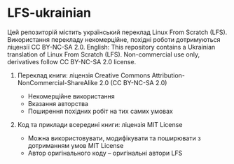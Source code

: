 # LFS-ukrainian
Цей репозиторій містить український переклад Linux From Scratch (LFS). Використання перекладу некомерційне, похідні роботи дотримуються ліцензії CC BY-NC-SA 2.0. English: This repository contains a Ukrainian translation of Linux From Scratch (LFS). Non-commercial use only, derivatives follow CC BY-NC-SA 2.0 license.

1. Переклад книги: ліцензія Creative Commons Attribution-NonCommercial-ShareAlike 2.0 (CC BY-NC-SA 2.0)
   - Некомерційне використання
   - Вказання авторства
   - Поширення похідних робіт на тих самих умовах

2. Код та приклади всередині книги: ліцензія MIT License
   - Можна використовувати, модифікувати та поширювати з дотриманням умов MIT License
   - Автор оригінального коду – оригінальні автори LFS
